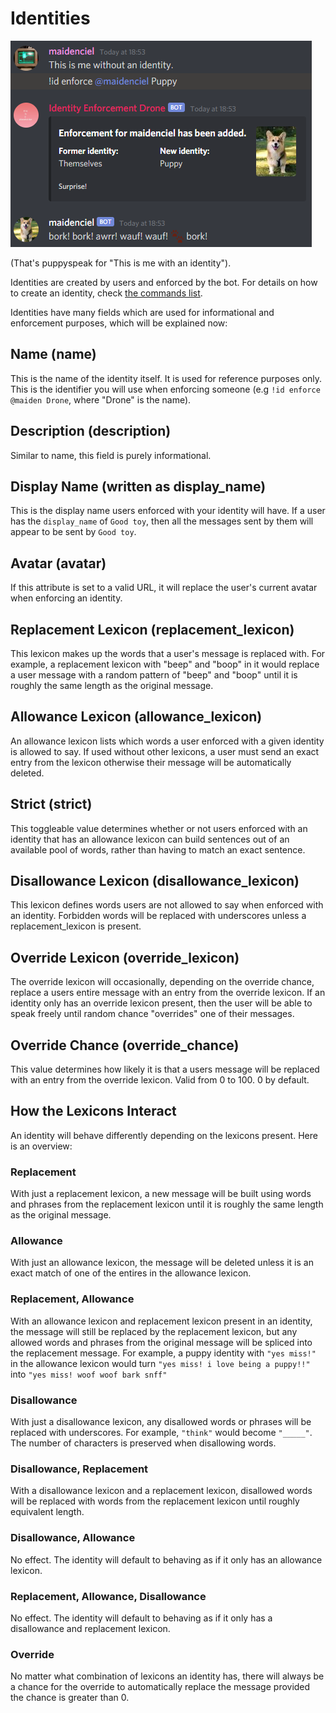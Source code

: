 # Identities

![](identities.png)

(That's puppyspeak for "This is me with an identity").

Identities are created by users and enforced by the bot. For details on how to create an identity, check [the commands list](./COMMANDS.md).

Identities have many fields which are used for informational and enforcement purposes, which will be explained now:

## Name (name)
This is the name of the identity itself. It is used for reference purposes only. This is the identifier you will use when enforcing someone (e.g `!id enforce @maiden Drone`, where "Drone" is the name).

## Description (description)
Similar to name, this field is purely informational.

## Display Name (written as display_name)
This is the display name users enforced with your identity will have. If a user has the `display_name` of `Good toy`, then all the messages sent by them will appear to be sent by `Good toy`.

## Avatar (avatar)
If this attribute is set to a valid URL, it will replace the user's current avatar when enforcing an identity.

## Replacement Lexicon (replacement_lexicon)
This lexicon makes up the words that a user's message is replaced with. For example, a replacement lexicon with "beep" and "boop" in it would replace a user message with a random pattern of "beep" and "boop" until it is roughly the same length as the original message.

## Allowance Lexicon (allowance_lexicon)
An allowance lexicon lists which words a user enforced with a given identity is allowed to say. If used without other lexicons, a user must send an exact entry from the lexicon otherwise their message will be automatically deleted.

## Strict (strict)
This toggleable value determines whether or not users enforced with an identity that has an allowance lexicon can build sentences out of an available pool of words, rather than having to match an exact sentence.

## Disallowance Lexicon (disallowance_lexicon)
This lexicon defines words users are not allowed to say when enforced with an identity. Forbidden words will be replaced with underscores unless a replacement_lexicon is present.

## Override Lexicon (override_lexicon)
The override lexicon will occasionally, depending on the override chance, replace a users entire message with an entry from the override lexicon. If an identity only has an override lexicon present, then the user will be able to speak freely until random chance "overrides" one of their messages.

## Override Chance (override_chance)
This value determines how likely it is that a users message will be replaced with an entry from the override lexicon. Valid from 0 to 100. 0 by default.

## How the Lexicons Interact

An identity will behave differently depending on the lexicons present. Here is an overview:

### Replacement
With just a replacement lexicon, a new message will be built using words and phrases from the replacement lexicon until it is roughly the same length as the original message.

### Allowance
With just an allowance lexicon, the message will be deleted unless it is an exact match of one of the entires in the allowance lexicon.

### Replacement, Allowance
With an allowance lexicon and replacement lexicon present in an identity, the message will still be replaced by the replacement lexicon, but any allowed words and phrases from the original message will be spliced into the replacement message. For example, a puppy identity with `"yes miss!"` in the allowance lexicon would turn `"yes miss! i love being a puppy!!"` into `"yes miss! woof woof bark snff"`

### Disallowance
With just a disallowance lexicon, any disallowed words or phrases will be replaced with underscores. For example, `"think"` would become `"_____"`. The number of characters is preserved when disallowing words.

### Disallowance, Replacement
With a disallowance lexicon and a replacement lexicon, disallowed words will be replaced with words from the replacement lexicon until roughly equivalent length.

### Disallowance, Allowance
No effect. The identity will default to behaving as if it only has an allowance lexicon.

### Replacement, Allowance, Disallowance
No effect. The identity will default to behaving as if it only has a disallowance and replacement lexicon.

### Override
No matter what combination of lexicons an identity has, there will always be a chance for the override to automatically replace the message provided the chance is greater than 0.